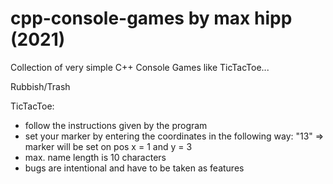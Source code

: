 # cpp-console-games by max hipp (2021)
Collection of very simple C++ Console Games like TicTacToe...

Rubbish/Trash

TicTacToe:
- follow the instructions given by the program
- set your marker by entering the coordinates in the following way: "13" => marker will be set on pos x = 1 and y = 3
- max. name length is 10 characters
- bugs are intentional and have to be taken as features

